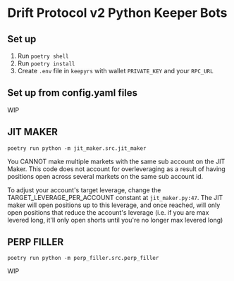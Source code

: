# Drift Protocol v2 Python Keeper Bots

## Set up

1) Run `poetry shell`
2) Run `poetry install`
3) Create `.env` file in `keepyrs` with wallet `PRIVATE_KEY` and your `RPC_URL`

## Set up from config.yaml files

WIP

## JIT MAKER

`poetry run python -m jit_maker.src.jit_maker`

You CANNOT make multiple markets with the same sub account on the JIT Maker.  This code does not account for overleveraging as a result of having positions open across several markets on the same sub account id. 

To adjust your account's target leverage, change the TARGET_LEVERAGE_PER_ACCOUNT constant at `jit_maker.py:47`.  The JIT maker will open positions up to this leverage, and once reached, will only open positions that reduce the account's leverage (i.e. if you are max levered long, it'll only open shorts until you're no longer max levered long)


## PERP FILLER

`poetry run python -m perp_filler.src.perp_filler`

WIP
